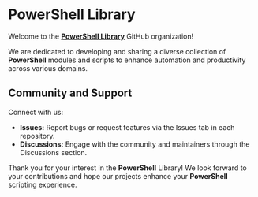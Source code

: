 # PowerShell Library

Welcome to the [**PowerShell Library**](https://github.com/PowerShellLibrary) GitHub organization!

We are dedicated to developing and sharing a diverse collection of **PowerShell** modules and scripts to enhance automation and productivity across various domains.

## Community and Support

Connect with us:

- **Issues:** Report bugs or request features via the Issues tab in each repository.
- **Discussions:** Engage with the community and maintainers through the Discussions section.

Thank you for your interest in the **PowerShell** Library! We look forward to your contributions and hope our projects enhance your **PowerShell** scripting experience.